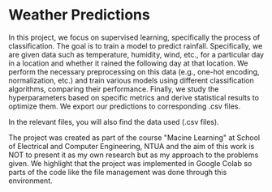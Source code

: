 # Weather Predictions

In this project, we focus on supervised learning, specifically the process of classification. The goal is to train a model to predict rainfall. Specifically, we are given data such as temperature, humidity, wind, etc., for a particular day in a location and whether it rained the following day at that location. We perform the necessary preprocessing on this data (e.g., one-hot encoding, normalization, etc.) and train various models using different classification algorithms, comparing their performance. Finally, we study the hyperparameters based on specific metrics and derive statistical results to optimize them. We export our predictions to corresponding .csv files.

In the relevant files, you will also find the data used (.csv files).

The project was created as part of the course "Macine Learning" at School of Electrical and Computer Engineering, NTUA and the aim of this work is NOT to present it as my own research but as my approach to the problems given. We highlight that the project was implemented in Google Colab so parts of the code like the file management was done through this environment. 
